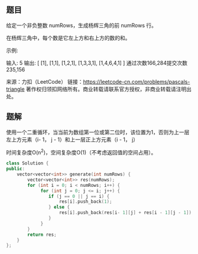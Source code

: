 ## 题目

给定一个非负整数 numRows，生成杨辉三角的前 numRows 行。



在杨辉三角中，每个数是它左上方和右上方的数的和。

示例:

输入: 5
输出:
[
     [1],
    [1,1],
   [1,2,1],
  [1,3,3,1],
 [1,4,6,4,1]
]
通过次数166,284提交次数235,156

来源：力扣（LeetCode）
链接：https://leetcode-cn.com/problems/pascals-triangle
著作权归领扣网络所有。商业转载请联系官方授权，非商业转载请注明出处。

## 题解

使用一个二重循环，当当前为数组第一位或第二位时，该位置为1，否则为上一层左上方元素（i- 1， j - 1）和上一层正上方元素（i - 1， j）

时间复杂度O(n<sup>2</sup>)，空间复杂度O(1)（不考虑返回值的空间占用）。

```c++
class Solution {
public:
    vector<vector<int>> generate(int numRows) {
        vector<vector<int>> res(numRows);
        for (int i = 0; i < numRows; i++) {
             for (int j = 0; j <= i; j++) {
                if (j == 0 || j == i) {
                    res[i].push_back(1);
                } else {
                    res[i].push_back(res[i- 1][j] + res[i - 1][j - 1]);
                }
             }
        }
        return res;
    }
};
```

